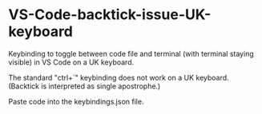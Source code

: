 # VS-Code-backtick-issue-UK-keyboard

Keybinding to toggle between code file and terminal (with terminal staying visible) in VS Code on a UK keyboard.

The standard "ctrl+`" keybinding does not work on a UK keyboard. (Backtick is interpreted as single apostrophe.)

Paste code into the keybindings.json file.
